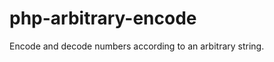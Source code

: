 php-arbitrary-encode
====================

Encode and decode numbers according to an arbitrary string.

